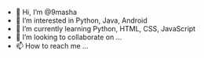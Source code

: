 - 👋 Hi, I’m @9masha
- 👀 I’m interested in Python, Java, Android
- 🌱 I’m currently learning Python, HTML, CSS, JavaScript
- 💞️ I’m looking to collaborate on ...
- 📫 How to reach me ...

<!---
9masha/9masha is a ✨ special ✨ repository because its `README.md` (this file) appears on your GitHub profile.
You can click the Preview link to take a look at your changes.
--->
